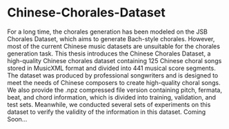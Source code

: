 # Chinese-Chorales-Dataset
For a long time, the chorales generation has been modeled on the JSB Chorales Dataset, which aims to generate Bach-style chorales. However, most of the current Chinese music datasets are unsuitable for the chorales generation task. This thesis introduces the Chinese Chorales Dataset, a high-quality Chinese chorales dataset containing 125 Chinese choral songs stored in MusicXML format and divided into 441 musical score segments. The dataset was produced by professional songwriters and is designed to meet the needs of Chinese composers to create high-quality choral songs. We also provide the .npz compressed file version containing pitch, fermata, beat, and chord information, which is divided into training, validation, and test sets. Meanwhile, we conducted several sets of experiments on this dataset to verify the validity of the information in this dataset.
Coming Soon...
